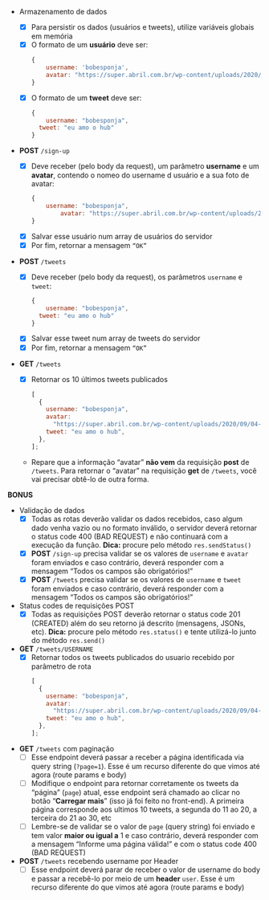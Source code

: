 - Armazenamento de dados

  - [x] Para persistir os dados (usuários e tweets), utilize variáveis globais em memória
  - [x] O formato de um **usuário** deve ser:
    ```jsx
    {
    	username: 'bobesponja',
    	avatar: "https://super.abril.com.br/wp-content/uploads/2020/09/04-09_gato_SITE.jpg?quality=70&strip=info"
    }
    ```
  - [x] O formato de um **tweet** deve ser:
    ```jsx
    {
    	username: "bobesponja",
      tweet: "eu amo o hub"
    }
    ```

- **POST** `/sign-up`

  - [x] Deve receber (pelo body da request), um parâmetro **username** e um **avatar**, contendo o nomeo do username d usuário e a sua foto de avatar:
    ```jsx
    {
        username: "bobesponja",
    		avatar: "https://super.abril.com.br/wp-content/uploads/2020/09/04-09_gato_SITE.jpg?quality=70&strip=info"
    }
    ```
  - [x] Salvar esse usuário num array de usuários do servidor
  - [x] Por fim, retornar a mensagem `“OK”`

- **POST** `/tweets`

  - [x] Deve receber (pelo body da request), os parâmetros `username` e `tweet`:
    ```jsx
    {
    	username: "bobesponja",
      tweet: "eu amo o hub"
    }
    ```
  - [x] Salvar esse tweet num array de tweets do servidor
  - [x] Por fim, retornar a mensagem `“OK”`

- **GET** `/tweets`
  - [x] Retornar os 10 últimos tweets publicados
    ```jsx
    [
      {
        username: "bobesponja",
        avatar:
          "https://super.abril.com.br/wp-content/uploads/2020/09/04-09_gato_SITE.jpg?quality=70&strip=info",
        tweet: "eu amo o hub",
      },
    ];
    ```
  - Repare que a informação “avatar” **não vem** da requisição **post** de `/tweets`. Para retornar o “avatar” na requisição **get** de `/tweets`, você vai precisar obtê-lo de outra forma.

**BONUS**

- Validação de dados
  - [x] Todas as rotas deverão validar os dados recebidos, caso algum dado venha vazio ou no formato inválido, o servidor deverá retornar o status code 400 (BAD REQUEST) e não continuará com a execução da função. **Dica:** procure pelo método `res.sendStatus()`
  - [x] **POST** `/sign-up` precisa validar se os valores de `username` e `avatar` foram enviados e caso contrário, deverá responder com a mensagem “Todos os campos são obrigatórios!”
  - [x] **POST** `/tweets` precisa validar se os valores de `username` e `tweet` foram enviados e caso contrário, deverá responder com a mensagem “Todos os campos são obrigatórios!”
- Status codes de requisições POST
  - [x] Todas as requisições POST deverão retornar o status code 201 (CREATED) além do seu retorno já descrito (mensagens, JSONs, etc). **Dica:** procure pelo método `res.status()` e tente utilizá-lo junto do método `res.send()`
- **GET** `/tweets/USERNAME`
  - [x] Retornar todos os tweets publicados do usuario recebido por parâmetro de rota
    ```jsx
    [
      {
        username: "bobesponja",
        avatar:
          "https://super.abril.com.br/wp-content/uploads/2020/09/04-09_gato_SITE.jpg?quality=70&strip=info",
        tweet: "eu amo o hub",
      },
    ];
    ```
- **GET** `/tweets` com paginação
  - [ ] Esse endpoint deverá passar a receber a página identificada via query string (`?page=1`). Esse é um recurso diferente do que vimos até agora (route params e body)
  - [ ] Modifique o endpoint para retornar corretamente os tweets da “página” (`page`) atual, esse endpoint será chamado ao clicar no botão “**Carregar mais**” (isso já foi feito no front-end). A primeira página corresponde aos ultimos 10 tweets, a segunda do 11 ao 20, a terceira do 21 ao 30, etc
  - [ ] Lembre-se de validar se o valor de `page` (query string) foi enviado e tem valor **maior ou igual a** 1 e caso contrário, deverá responder com a mensagem “Informe uma página válida!” e com o status code 400 (BAD REQUEST)
- **POST** `/tweets` recebendo username por Header
  - [ ] Esse endpoint deverá parar de receber o valor de username do body e passar a recebê-lo por meio de um **header** `user`. Esse é um recurso diferente do que vimos até agora (route params e body)
